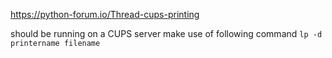 https://python-forum.io/Thread-cups-printing

should be running on a CUPS server
make use of following command
`lp -d printername filename`